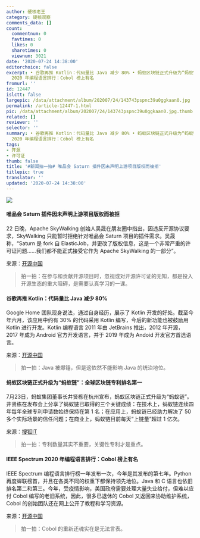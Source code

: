 ```yaml
---
author: 硬核老王
category: 硬核观察
comments_data: []
count:
  commentnum: 0
  favtimes: 0
  likes: 0
  sharetimes: 0
  viewnum: 3021
date: '2020-07-24 14:38:00'
editorchoice: false
excerpt: • 谷歌再推 Kotlin：代码量比 Java 减少 80% • 蚂蚁区块链正式升级为“蚂蚁链”：全球区块链专利排名第一 • IEEE Spectrum
  2020 年编程语言排行：Cobol 榜上有名
fromurl: ''
id: 12447
islctt: false
largepic: /data/attachment/album/202007/24/143743pspnc39u0ggkaan0.jpg
permalink: /article-12447-1.html
pic: /data/attachment/album/202007/24/143743pspnc39u0ggkaan0.jpg.thumb.jpg
related: []
reviewer: ''
selector: ''
summary: • 谷歌再推 Kotlin：代码量比 Java 减少 80% • 蚂蚁区块链正式升级为“蚂蚁链”：全球区块链专利排名第一 • IEEE Spectrum
  2020 年编程语言排行：Cobol 榜上有名
tags:
- 开源
- 许可证
thumb: false
title: '#新闻拍一拍# 唯品会 Saturn 插件因未声明上游项目版权而被拒'
titlepic: true
translator: ''
updated: '2020-07-24 14:38:00'
---
```


![](/data/attachment/album/202007/24/143743pspnc39u0ggkaan0.jpg)


#### 唯品会 Saturn 插件因未声明上游项目版权而被拒


22 日晚，Apache SkyWalking 创始人吴晟在朋友圈中指出，因违反开源协议要求，SkyWalking 只能暂时拒绝针对唯品会 Saturn 项目的插件需求。吴晟称，“Saturn 是 fork 自 ElasticJob，并更改了版权信息，这是一个非常严重的许可证问题……我们都不能正式接受它作为 Apache SkyWalking 的一部分”。


来源：[开源中国](https://my.oschina.net/editorial-story/blog/4427285)



> 
> 拍一拍：在参与和贡献开源项目时，忽视或对开源许可证的无知，都是投入开源生态的重大阻碍，是需要认真学习的一课。
> 
> 
> 


#### 谷歌再推 Kotlin：代码量比 Java 减少 80%


Google Home 团队现身说法，通过自身经历，展示了 Kotlin 开发的好处。截至今年六月，该应用中约有 30% 的代码采用 Kotlin 编写，今后的新功能也被鼓励用 Kotlin 进行开发。Kotlin 编程语言 2011 年由 JetBrains 推出，2012 年开源，2017 年成为 Android 官方开发语言，并于 2019 年成为 Andoid 开发官方首选语言。


来源：[开源中国](https://www.oschina.net/news/117389/google-home-benefits-from-using-kotlin)



> 
> 拍一拍：Java 被爆锤，但是这依然不能影响 Java 的统治地位。
> 
> 
> 


#### 蚂蚁区块链正式升级为“蚂蚁链”：全球区块链专利排名第一


7月23日，蚂蚁集团董事长井贤栋在杭州宣布，蚂蚁区块链正式升级为“蚂蚁链”。井贤栋在发布会上分享了蚂蚁链已取得的三个关键成绩：在技术上，蚂蚁链连续四年每年全球专利申请数始终保持在第 1 名；在应用上，蚂蚁链已经助力解决了 50 多个实际场景的信任问题；在商业上，蚂蚁链目前每天“上链量”超过 1 亿次。


来源：[搜狐IT](https://www.sohu.com/a/409264336_115565)



> 
> 拍一拍：专利数量其实不重要，关键性专利才是重点。
> 
> 
> 


#### IEEE Spectrum 2020 年编程语言排行：Cobol 榜上有名


IEEE Spectrum 编程语言排行榜一年发布一次，今年是其发布的第七年。Python 再度蝉联榜首，并且在各类不同的权重下都保持领先地位。Java 和 C 语言也依旧排名第二和第三。今年，受疫情影响，美国政府需要处理大量失业给付，但难以应付 Cobol 编写的老旧系统，因此，很多已退休的 Cobol 又返回来协助维护系统，Cobol 的创始团队还在网上公开了教程和学习资源。


来源：[开源中国](https://www.oschina.net/news/117416/ieee-spectrum-2020-language-rank)



> 
> 拍一拍：Cobol 的重新还魂实在是无法言表。
> 
> 
>
